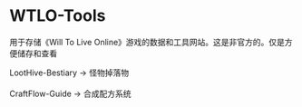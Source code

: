 # WTLO-Tools
用于存储《Will To Live Online》游戏的数据和工具网站。这是非官方的。仅是方便储存和查看

LootHive-Bestiary -> 怪物掉落物 <br><br>
CraftFlow-Guide -> 合成配方系统
